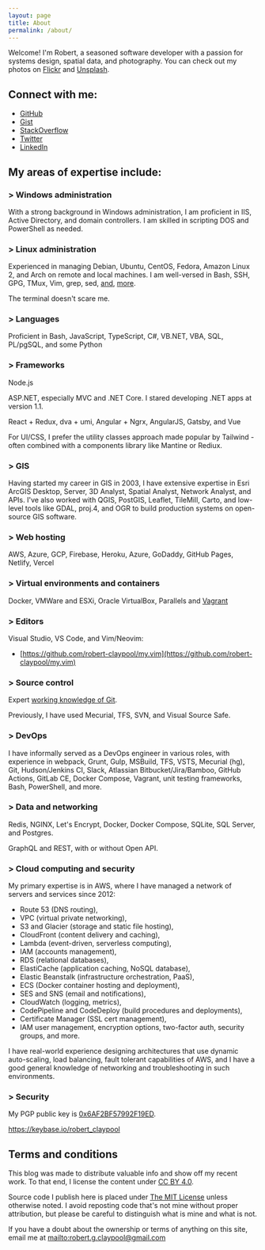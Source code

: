 ```yaml
---
layout: page
title: About
permalink: /about/
---
```


Welcome! I'm Robert, a seasoned software developer with a passion for
systems design, spatial data, and photography. You can check out my
photos on [Flickr](https://www.flickr.com/people/35106989@N08/) and
[Unsplash](https://unsplash.com/@robert_claypool).

## Connect with me:

* [GitHub](https://github.com/robert-claypool)
* [Gist](https://gist.github.com/robert-claypool)
* [StackOverflow](https://stackoverflow.com/users/23566/robert-claypool)
* [Twitter](https://twitter.com/#!/RobertClaypool)
* [LinkedIn](https://www.linkedin.com/in/robertclaypool)

## My areas of expertise include:

### > Windows administration

With a strong background in Windows administration, I am proficient in IIS,
Active Directory, and domain controllers. I am skilled in scripting DOS and
PowerShell as needed.

### > Linux administration

Experienced in managing Debian, Ubuntu, CentOS, Fedora, Amazon Linux 2,
and Arch on remote and local machines. I am well-versed in Bash, SSH,
GPG, TMux, Vim, grep, sed,
[and](https://sanctum.geek.nz/arabesque/series/unix-as-ide/),
[more](https://github.com/jlevy/the-art-of-command-line).

The terminal doesn't scare me.

### > Languages

Proficient in Bash, JavaScript, TypeScript, C#, VB.NET, VBA, SQL, PL/pgSQL,
and some Python

### > Frameworks

Node.js

ASP.NET, especially MVC and .NET Core. I stared developing .NET apps at
version 1.1.

React + Redux, dva + umi, Angular + Ngrx, AngularJS, Gatsby, and Vue

For UI/CSS, I prefer the utility classes approach made popular
by Tailwind - often combined with a components library like Mantine or Rediux.

### > GIS

Having started my career in GIS in 2003, I have extensive expertise in
Esri ArcGIS Desktop, Server, 3D Analyst, Spatial Analyst, Network Analyst,
and APIs. I've also worked with QGIS, PostGIS, Leaflet, TileMill, Carto,
and low-level tools like GDAL, proj.4, and OGR to build production
systems on open-source GIS software.

### > Web hosting

AWS, Azure, GCP, Firebase, Heroku, Azure, GoDaddy, GitHub Pages, Netlify, Vercel

### > Virtual environments and containers

Docker, VMWare and ESXi, Oracle VirtualBox, Parallels and
[Vagrant](https://github.com/robert-claypool/dotfiles/tree/master/vagrant)

### > Editors

Visual Studio, VS Code, and Vim/Neovim:

* [https://github.com/robert-claypool/my.vim](https://github.com/robert-claypool/my.vim)

### > Source control

Expert [working knowledge of Git](https://stackoverflow.com/questions/32854978/what-is-the-difference-between-eol-lf-and-text-in-a-gitattributes-file).

Previously, I have used Mecurial, TFS, SVN, and Visual Source Safe.

### > DevOps

I have informally served as a DevOps engineer in various roles, with
experience in webpack, Grunt, Gulp, MSBuild, TFS, VSTS, Mecurial (hg),
Git, Hudson/Jenkins CI, Slack, Atlassian Bitbucket/Jira/Bamboo,
GitHub Actions, GitLab CE, Docker Compose, Vagrant, unit testing frameworks,
Bash, PowerShell, and more.

### > Data and networking

Redis, NGINX, Let's Encrypt, Docker, Docker Compose, SQLite, SQL Server,
and Postgres.

GraphQL and REST, with or without Open API.

### > Cloud computing and security

My primary expertise is in AWS, where I have managed a
network of servers and services since 2012:

* Route 53 (DNS routing),
* VPC (virtual private networking),
* S3 and Glacier (storage and static file hosting),
* CloudFront (content delivery and caching),
* Lambda (event-driven, serverless computing),
* IAM (accounts management),
* RDS (relational databases),
* ElastiCache (application caching, NoSQL database),
* Elastic Beanstalk (infrastructure orchestration, PaaS),
* ECS (Docker container hosting and deployment),
* SES and SNS (email and notifications),
* CloudWatch (logging, metrics),
* CodePipeline and CodeDeploy (build procedures and deployments),
* Certificate Manager (SSL cert management),
* IAM user management, encryption options, two-factor auth, security groups, and more.

I have real-world experience designing architectures that use
dynamic auto-scaling, load balancing, fault tolerant capabilities of AWS,
and I have a good general knowledge of networking and troubleshooting in
such environments.

### > Security

My PGP public key is
[0x6AF2BF57992F19ED](https://pgp.mit.edu/pks/lookup?op=vindex&search=0x6AF2BF57992F19ED).

https://keybase.io/robert_claypool

## Terms and conditions

This blog was made to distribute valuable info and show off my recent
work. To that end, I license the content under
[CC BY 4.0](https://creativecommons.org/licenses/by/4.0/).

Source code I publish here is placed under
[The MIT License](https://opensource.org/licenses/mit-license.php) unless
otherwise noted. I avoid reposting code that's not mine without proper
attribution, but please be careful to distinguish what is mine and what is not.

If you have a doubt about the ownership or terms of anything on this site,
email me at <mailto:robert.g.claypool@gmail.com>
